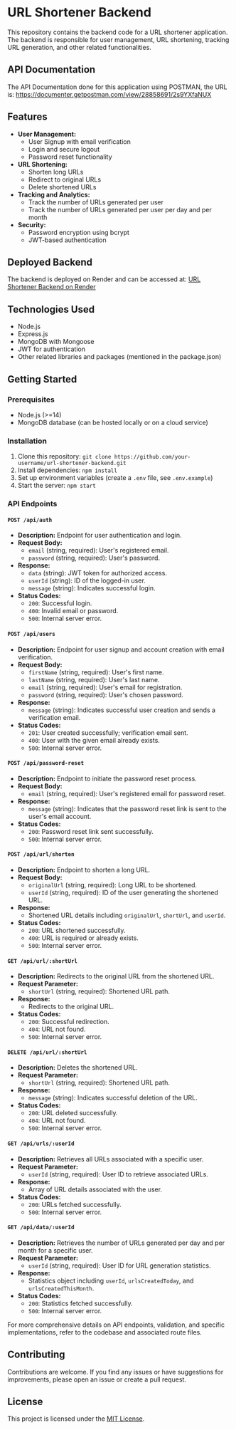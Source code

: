 # URL Shortener Backend

This repository contains the backend code for a URL shortener application. The backend is responsible for user management, URL shortening, tracking URL generation, and other related functionalities.

## API Documentation

The API Documentation done for this application using POSTMAN, the URL is: https://documenter.getpostman.com/view/28858691/2s9YXfaNUX

## Features

- **User Management:**
  - User Signup with email verification
  - Login and secure logout
  - Password reset functionality
- **URL Shortening:**
  - Shorten long URLs
  - Redirect to original URLs
  - Delete shortened URLs
- **Tracking and Analytics:**
  - Track the number of URLs generated per user
  - Track the number of URLs generated per user per day and per month
- **Security:**
  - Password encryption using bcrypt
  - JWT-based authentication

## Deployed Backend

The backend is deployed on Render and can be accessed at: [URL Shortener Backend on Render](https://urlshortner-shanmugamr.onrender.com/)

## Technologies Used

- Node.js
- Express.js
- MongoDB with Mongoose
- JWT for authentication
- Other related libraries and packages (mentioned in the package.json)

## Getting Started

### Prerequisites

- Node.js (>=14)
- MongoDB database (can be hosted locally or on a cloud service)

### Installation

1. Clone this repository: `git clone https://github.com/your-username/url-shortener-backend.git`
2. Install dependencies: `npm install`
3. Set up environment variables (create a `.env` file, see `.env.example`)
4. Start the server: `npm start`

### API Endpoints

#### `POST /api/auth`

- **Description:** Endpoint for user authentication and login.
- **Request Body:**
  - `email` (string, required): User's registered email.
  - `password` (string, required): User's password.
- **Response:**
  - `data` (string): JWT token for authorized access.
  - `userId` (string): ID of the logged-in user.
  - `message` (string): Indicates successful login.
- **Status Codes:**
  - `200`: Successful login.
  - `400`: Invalid email or password.
  - `500`: Internal server error.

#### `POST /api/users`

- **Description:** Endpoint for user signup and account creation with email verification.
- **Request Body:**
  - `firstName` (string, required): User's first name.
  - `lastName` (string, required): User's last name.
  - `email` (string, required): User's email for registration.
  - `password` (string, required): User's chosen password.
- **Response:**
  - `message` (string): Indicates successful user creation and sends a verification email.
- **Status Codes:**
  - `201`: User created successfully; verification email sent.
  - `400`: User with the given email already exists.
  - `500`: Internal server error.

#### `POST /api/password-reset`

- **Description:** Endpoint to initiate the password reset process.
- **Request Body:**
  - `email` (string, required): User's registered email for password reset.
- **Response:**
  - `message` (string): Indicates that the password reset link is sent to the user's email account.
- **Status Codes:**
  - `200`: Password reset link sent successfully.
  - `500`: Internal server error.

#### `POST /api/url/shorten`

- **Description:** Endpoint to shorten a long URL.
- **Request Body:**
  - `originalUrl` (string, required): Long URL to be shortened.
  - `userId` (string, required): ID of the user generating the shortened URL.
- **Response:**
  - Shortened URL details including `originalUrl`, `shortUrl`, and `userId`.
- **Status Codes:**
  - `200`: URL shortened successfully.
  - `400`: URL is required or already exists.
  - `500`: Internal server error.

#### `GET /api/url/:shortUrl`

- **Description:** Redirects to the original URL from the shortened URL.
- **Request Parameter:**
  - `shortUrl` (string, required): Shortened URL path.
- **Response:**
  - Redirects to the original URL.
- **Status Codes:**
  - `200`: Successful redirection.
  - `404`: URL not found.
  - `500`: Internal server error.

#### `DELETE /api/url/:shortUrl`

- **Description:** Deletes the shortened URL.
- **Request Parameter:**
  - `shortUrl` (string, required): Shortened URL path.
- **Response:**
  - `message` (string): Indicates successful deletion of the URL.
- **Status Codes:**
  - `200`: URL deleted successfully.
  - `404`: URL not found.
  - `500`: Internal server error.

#### `GET /api/urls/:userId`

- **Description:** Retrieves all URLs associated with a specific user.
- **Request Parameter:**
  - `userId` (string, required): User ID to retrieve associated URLs.
- **Response:**
  - Array of URL details associated with the user.
- **Status Codes:**
  - `200`: URLs fetched successfully.
  - `500`: Internal server error.

#### `GET /api/data/:userId`

- **Description:** Retrieves the number of URLs generated per day and per month for a specific user.
- **Request Parameter:**
  - `userId` (string, required): User ID for URL generation statistics.
- **Response:**
  - Statistics object including `userId`, `urlsCreatedToday`, and `urlsCreatedThisMonth`.
- **Status Codes:**
  - `200`: Statistics fetched successfully.
  - `500`: Internal server error.

For more comprehensive details on API endpoints, validation, and specific implementations, refer to the codebase and associated route files.

## Contributing

Contributions are welcome. If you find any issues or have suggestions for improvements, please open an issue or create a pull request.

## License

This project is licensed under the [MIT License](LICENSE).
